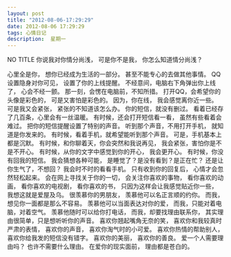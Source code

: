 ```yaml
---
layout: post
title: "2012-08-06-17:29:29"
date: 2012-08-06 17:29:29
tags: 心情日记
description:  星期一
---
```

NO TITLE 
	你说我对你情分尚浅，
可是你不是我，
你怎么知道情分尚浅？


心里全是你，
想你已经成为生活的一部分。
甚至不能专心的去做其他事情。
QQ设置隐身对你可见，
设置了你的上线提醒。
不经意间，电脑右下角弹出你上线了，
心会不经一颤。
那一刻，会愣在电脑前，不知所措。
打开QQ，会希望你的头像是彩色的，
可是又害怕是彩色的。
因为，你在线，
我会感觉离你近一些。
可是我又会紧张，
紧张的不知道该怎么办。
你的短信，就没有删过。
看着已经存了几百条，心里会有一丝温暖。
有时候，还会打开短信看一看，
虽然有些看着会难过。
把你的短信提醒设置了特别的声音。
听到那个声音，不用打开手机，
就知道是你发来的。
有时候，看着手机，就希望能听到那个声音。
可是，手机基本上都是沉默。
有时候，和你聊着天，你会突然和我说再见，
我会紧张，害怕你是不是不开心。
有时候，从你的文字中感觉到你的开心，
我会更开心。
有时候，你没有回我的短信。
我会猜想各种可能，
是睡觉了？是没有看到？是正在忙？
还是让你生气了，不想回？
我会时不时的看看手机。
只有收到你的回复后，
心情才会忽然轻松起来。
会在网上寻找关于你的一切，
会关注你喜欢的事物，
看你喜欢的动画，
看你喜欢的电视剧，
看你喜欢的书，
只因为这样会让我感觉贴近你一些，
我想这就是爱屋及乌。
很羡慕你的男朋友，
羡慕他可以名正言顺的约你。
而我，想见你一面都是那么不容易。
羡慕他可以当面表达对你的爱，
而我，只能对着电脑，对着空气。
羡慕他随时可以给你打电话，
而我，却要找理由联系你，
其实理由很简单，只是想听听你的声音。
喜欢你翘起嘴角无奈的笑，
喜欢你和我较真时严肃的表情，
喜欢你的声音，
喜欢你淘气时的小可爱。
喜欢你热情的帮助别人，
喜欢你给我发的短信没有错字。
喜欢你的美丽，
喜欢你的善良。
爱一个人需要理由吗？
也许不需要什么理由。
在爱你的现实面前，
理由都是苍白的。
